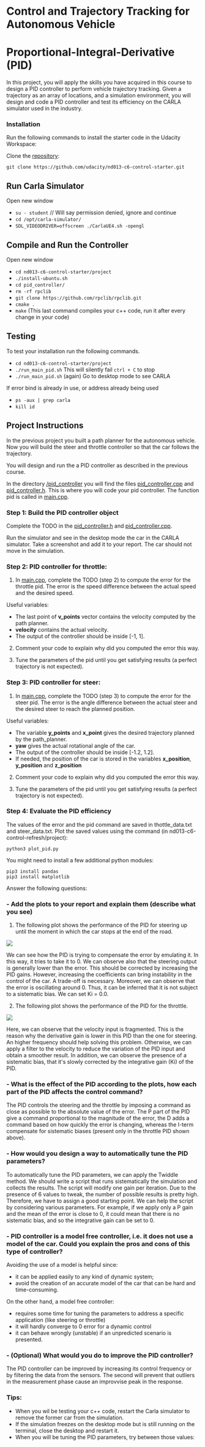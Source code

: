 # Control and Trajectory Tracking for Autonomous Vehicle

# Proportional-Integral-Derivative (PID)

In this project, you will apply the skills you have acquired in this course to design a PID controller to perform vehicle trajectory tracking. Given a trajectory as an array of locations, and a simulation environment, you will design and code a PID controller and test its efficiency on the CARLA simulator used in the industry.

### Installation

Run the following commands to install the starter code in the Udacity Workspace:

Clone the <a href="https://github.com/udacity/nd013-c6-control-starter/tree/master" target="_blank">repository</a>:

`git clone https://github.com/udacity/nd013-c6-control-starter.git`

## Run Carla Simulator

Open new window

* `su - student`
// Will say permission denied, ignore and continue
* `cd /opt/carla-simulator/`
* `SDL_VIDEODRIVER=offscreen ./CarlaUE4.sh -opengl`

## Compile and Run the Controller

Open new window

* `cd nd013-c6-control-starter/project`
* `./install-ubuntu.sh`
* `cd pid_controller/`
* `rm -rf rpclib`
* `git clone https://github.com/rpclib/rpclib.git`
* `cmake .`
* `make` (This last command compiles your c++ code, run it after every change in your code)

## Testing

To test your installation run the following commands.

* `cd nd013-c6-control-starter/project`
* `./run_main_pid.sh`
This will silently fail `ctrl + C` to stop
* `./run_main_pid.sh` (again)
Go to desktop mode to see CARLA

If error bind is already in use, or address already being used

* `ps -aux | grep carla`
* `kill id`


## Project Instructions

In the previous project you built a path planner for the autonomous vehicle. Now you will build the steer and throttle controller so that the car follows the trajectory.

You will design and run the a PID controller as described in the previous course.

In the directory [/pid_controller](https://github.com/udacity/nd013-c6-control-starter/tree/master/project/pid_controller)  you will find the files [pid_controller.cpp](https://github.com/udacity/nd013-c6-control-starter/blob/master/project/pid_controller/pid_controller.cpp)  and [pid_controller.h](https://github.com/udacity/nd013-c6-control-starter/blob/master/project/pid_controller/pid_controller.h). This is where you will code your pid controller.
The function pid is called in [main.cpp](https://github.com/udacity/nd013-c6-control-starter/blob/master/project/pid_controller/main.cpp).

### Step 1: Build the PID controller object
Complete the TODO in the [pid_controller.h](https://github.com/udacity/nd013-c6-control-starter/blob/master/project/pid_controller/pid_controller.h) and [pid_controller.cpp](https://github.com/udacity/nd013-c6-control-starter/blob/master/project/pid_controller/pid_controller.cpp).

Run the simulator and see in the desktop mode the car in the CARLA simulator. Take a screenshot and add it to your report. The car should not move in the simulation.
### Step 2: PID controller for throttle:
1) In [main.cpp](https://github.com/udacity/nd013-c6-control-starter/blob/master/project/pid_controller/main.cpp), complete the TODO (step 2) to compute the error for the throttle pid. The error is the speed difference between the actual speed and the desired speed.

Useful variables:
- The last point of **v_points** vector contains the velocity computed by the path planner.
- **velocity** contains the actual velocity.
- The output of the controller should be inside [-1, 1].

2) Comment your code to explain why did you computed the error this way.

3) Tune the parameters of the pid until you get satisfying results (a perfect trajectory is not expected).

### Step 3: PID controller for steer:
1) In [main.cpp](https://github.com/udacity/nd013-c6-control-starter/blob/master/project/pid_controller/main.cpp), complete the TODO (step 3) to compute the error for the steer pid. The error is the angle difference between the actual steer and the desired steer to reach the planned position.

Useful variables:
- The variable **y_points** and **x_point** gives the desired trajectory planned by the path_planner.
- **yaw** gives the actual rotational angle of the car.
- The output of the controller should be inside [-1.2, 1.2].
- If needed, the position of the car is stored in the variables **x_position**, **y_position** and **z_position**

2) Comment your code to explain why did you computed the error this way.

3) Tune the parameters of the pid until you get satisfying results (a perfect trajectory is not expected).

### Step 4: Evaluate the PID efficiency
The values of the error and the pid command are saved in thottle_data.txt and steer_data.txt.
Plot the saved values using the command (in nd013-c6-control-refresh/project):

```
python3 plot_pid.py
```

You might need to install a few additional python modules: 

```
pip3 install pandas
pip3 install matplotlib
```

Answer the following questions:

### - Add the plots to your report and explain them (describe what you see)

1. The following plot shows the performance of the PID for steering up until the moment in which the car stops at the end of the road.

<img src="project/steering_pid.png"/>

We can see how the PID is trying to compensate the error by emulating it. In this way, it tries to take it to 0. We can observe also that the steering output is generally lower than the error. This should be corrected by increasing the PID gains. However, increasing the coefficients can bring instability in the control of the car. A trade-off is necessary. 
Moreover, we can observe that the error is oscillating around 0. Thus, it can be inferred that it is not subject to a sistematic bias. We can set Ki = 0.0.

2. The following plot shows the performance of the PID for the throttle.

<img src="project/throttle_pid.png"/>

Here, we can observe that the velocity input is fragmented. This is the reason why the derivative gain is lower in this PID than the one for steering. An higher frequency should help solving this problem. Otherwise, we can apply a filter to the velocity to reduce the variation of the PID input and obtain a smoother result.
In addition, we can observe the presence of a sistematic bias, that it's slowly corrected by the integrative gain (Ki) of the PID. 

### - What is the effect of the PID according to the plots, how each part of the PID affects the control command?
The PID controls the steering and the throttle by imposing a command as close as possible to the absolute value of the error. The P part of the PID give a command proportional to the magnitude of the error, the D adds a command based on how quickly the error is changing, whereas the I-term compensate for sistematic biases (present only in the throttle PID shown above).

### - How would you design a way to automatically tune the PID parameters?
To automatically tune the PID parameters, we can apply the Twiddle method. We should write a script that runs sistematically the simulation and collects the results. The script will modify one gain per iteration. Due to the presence of 6 values to tweak, the number of possible results is pretty high. Therefore, we have to assign a good starting point. 
We can help the script by considering various parameters. For example, if we apply only a P gain and the mean of the error is close to 0, it could mean that there is no sistematic bias, and so the integrative gain can be set to 0.

### - PID controller is a model free controller, i.e. it does not use a model of the car. Could you explain the pros and cons of this type of controller?
Avoiding the use of a model is helpful since:
- it can be applied easily to any kind of dynamic system;
- avoid the creation of an accurate model of the car that can be hard and time-consuming.

On the other hand, a model free controller:
- requires some time for tuning the parameters to address a specific application (like steering or throttle)
- it will hardly converge to 0 error for a dynamic control
- it can behave wrongly (unstable) if an unpredicted scenario is presented.
 
### - (Optional) What would you do to improve the PID controller?
The PID controller can be improved by increasing its control frequency or by filtering the data from the sensors. The second will prevent that outliers in the measurement phase cause an improvvise peak in the response.



### Tips:

- When you wil be testing your c++ code, restart the Carla simulator to remove the former car from the simulation.
- If the simulation freezes on the desktop mode but is still running on the terminal, close the desktop and restart it.
- When you will be tuning the PID parameters, try between those values:


